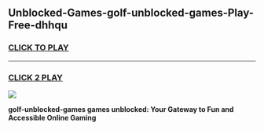 
## Unblocked-Games-golf-unblocked-games-Play-Free-dhhqu
<h3>
<a href="https://premium76.site?title=golf-unblocked-games&ref=23A">CLICK TO PLAY</a></h3>
<hr>

<h3>
<a href="https://premium76.site?title=golf-unblocked-games&ref=23A">CLICK 2 PLAY</a>
  
</h3>

<a href="https://premium76.site?title=golf-unblocked-games&ref=23A"><img src="https://clearcache.store/games.png"></a>


**golf-unblocked-games games unblocked: Your Gateway to Fun and Accessible Online Gaming**
